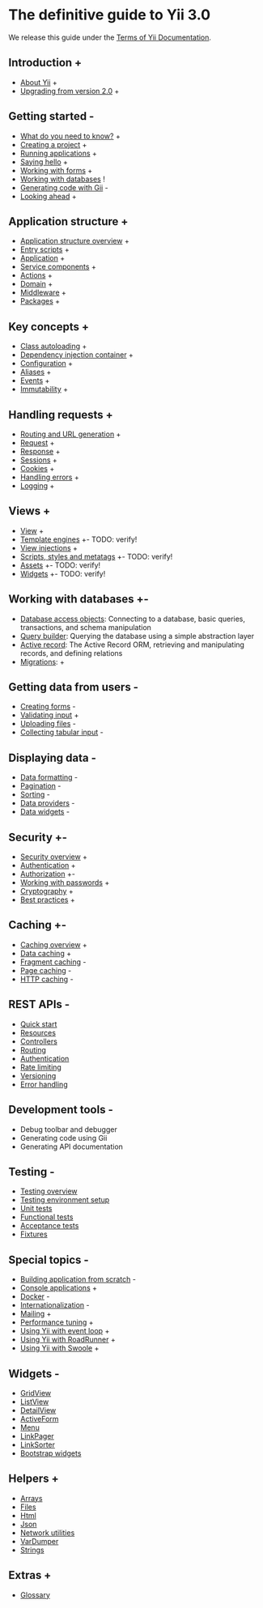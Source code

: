 # The definitive guide to Yii 3.0

We release this guide under the [Terms of Yii Documentation](https://www.yiiframework.com/license#docs).

Introduction +
------------

* [About Yii](intro/what-is-yii.md) +
* [Upgrading from version 2.0](intro/upgrade-from-v2.md) +


Getting started -
---------------

* [What do you need to know?](start/prerequisites.md) +
* [Creating a project](start/creating-project.md) +
* [Running applications](start/workflow.md) +
* [Saying hello](start/hello.md) +
* [Working with forms](start/forms.md) +
* [Working with databases](start/databases.md) !
* [Generating code with Gii](start/gii.md) -
* [Looking ahead](start/looking-ahead.md) +


Application structure +
---------------------

* [Application structure overview](structure/overview.md) +
* [Entry scripts](structure/entry-script.md) +
* [Application](structure/application.md) +
* [Service components](structure/service.md) +
* [Actions](structure/action.md) +
* [Domain](structure/domain.md) +
* [Middleware](structure/middleware.md) +
* [Packages](structure/package.md) +

Key concepts +
------------

* [Class autoloading](concept/autoloading.md) +
* [Dependency injection container](concept/di-container.md) +
* [Configuration](concept/configuration.md) +
* [Aliases](concept/aliases.md) +
* [Events](concept/events.md) +
* [Immutability](concept/immutability.md) +

Handling requests +
-----------------

* [Routing and URL generation](runtime/routing.md) +
* [Request](runtime/request.md) +
* [Response](runtime/response.md) +
* [Sessions](runtime/sessions.md) +
* [Cookies](runtime/cookies.md) +
* [Handling errors](runtime/handling-errors.md) +
* [Logging](runtime/logging.md) +

Views +
-----

* [View](views/view.md) +
* [Template engines](views/template-engines.md) +- TODO: verify!
* [View injections](views/view-injections.md) +
* [Scripts, styles and metatags](views/script-style-meta.md) +- TODO: verify!
* [Assets](views/asset.md) +- TODO: verify!
* [Widgets](views/widget.md) +- TODO: verify!

Working with databases +-
----------------------

* [Database access objects](db-dao.md): Connecting to a database, basic queries, transactions, and schema manipulation
* [Query builder](db-query-builder.md): Querying the database using a simple abstraction layer
* [Active record](db-active-record.md): The Active Record ORM, retrieving and manipulating records, and defining relations
* [Migrations](databases/db-migrations.md): +

Getting data from users -
-----------------------

* [Creating forms](input/forms.md) -
* [Validating input](https://github.com/yiisoft/validator/blob/master/docs/guide/en/README.md) +
* [Uploading files](input/file-upload.md) -
* [Collecting tabular input](input/tabular-input.md) -


Displaying data -
---------------

* [Data formatting](output/formatting.md) -
* [Pagination](output/pagination.md) -
* [Sorting](output/sorting.md) -
* [Data providers](output/data-providers.md) -
* [Data widgets](output/data-widgets.md) -

Security +-
--------

* [Security overview](security/overview.md) +
* [Authentication](security/authentication.md) +
* [Authorization](security/authorization.md) +-
* [Working with passwords](security/passwords.md) +
* [Cryptography](security/cryptography.md) +
* [Best practices](security/best-practices.md) +


Caching +-
-------

* [Caching overview](caching/overview.md) +
* [Data caching](caching/data.md) +
* [Fragment caching](caching/fragment.md) -
* [Page caching](caching/page.md) -
* [HTTP caching](caching/http.md) -


REST APIs -
-----------

* [Quick start](rest/quick-start.md)
* [Resources](rest/resources.md)
* [Controllers](rest/controllers.md)
* [Routing](rest/routing.md)
* [Authentication](rest/authentication.md)
* [Rate limiting](rest/rate-limiting.md)
* [Versioning](rest/versioning.md)
* [Error handling](rest/error-handling.md)

Development tools -
-----------------

* Debug toolbar and debugger
* Generating code using Gii
* Generating API documentation


Testing -
-------

* [Testing overview](testing/overview.md)
* [Testing environment setup](testing/environment-setup.md)
* [Unit tests](testing/unit.md)
* [Functional tests](testing/functional.md)
* [Acceptance tests](testing/acceptance.md)
* [Fixtures](testing/fixtures.md)


Special topics -
--------------

* [Building application from scratch](tutorial/start-from-scratch.md) -
* [Console applications](tutorial/console-applications.md) +
* [Docker](tutorial/docker.md) -
* [Internationalization](tutorial/i18n.md) -
* [Mailing](tutorial/mailing.md) +
* [Performance tuning](tutorial/performance-tuning.md) +
* [Using Yii with event loop](tutorial/using-with-event-loop.md) +
* [Using Yii with RoadRunner](tutorial/using-yii-with-roadrunner.md) +
* [Using Yii with Swoole](tutorial/using-yii-with-swoole.md) +

Widgets -
-------

* [GridView](https://www.yiiframework.com/doc-2.0/yii-grid-gridview.html)
* [ListView](https://www.yiiframework.com/doc-2.0/yii-widgets-listview.html)
* [DetailView](https://www.yiiframework.com/doc-2.0/yii-widgets-detailview.html)
* [ActiveForm](https://www.yiiframework.com/doc-2.0/guide-input-forms.html#activerecord-based-forms-activeform)
* [Menu](https://www.yiiframework.com/doc-2.0/yii-widgets-menu.html)
* [LinkPager](https://www.yiiframework.com/doc-2.0/yii-widgets-linkpager.html)
* [LinkSorter](https://www.yiiframework.com/doc-2.0/yii-widgets-linksorter.html)
* [Bootstrap widgets](https://www.yiiframework.com/extension/yiisoft/yii2-bootstrap/doc/guide)


Helpers +
-------

* [Arrays](https://github.com/yiisoft/arrays/)
* [Files](https://github.com/yiisoft/files/)
* [Html](https://github.com/yiisoft/html/)
* [Json](https://github.com/yiisoft/json)
* [Network utilities](https://github.com/yiisoft/network-utilities/)
* [VarDumper](https://github.com/yiisoft/var-dumper)
* [Strings](https://github.com/yiisoft/strings)

Extras +
------

* [Glossary](glossary.md)
